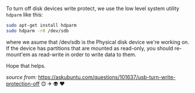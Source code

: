 
To turn off disk devices write protect, we use the low level system utility
` hdparm ` like this:

```sh
sudo apt-get install hdparm
sudo hdparm -r0 /dev/sdb
```



where we asume that /dev/sdb is the Physical disk device we're working on.
If the device has partitions that are mounted as read-only, you should
re-mount'em as read-write in order to write data to them.

Hope that helps.

*source from:*
https://askubuntu.com/questions/101637/usb-turn-write-protection-off
😊 ✈ 👽 ❤


